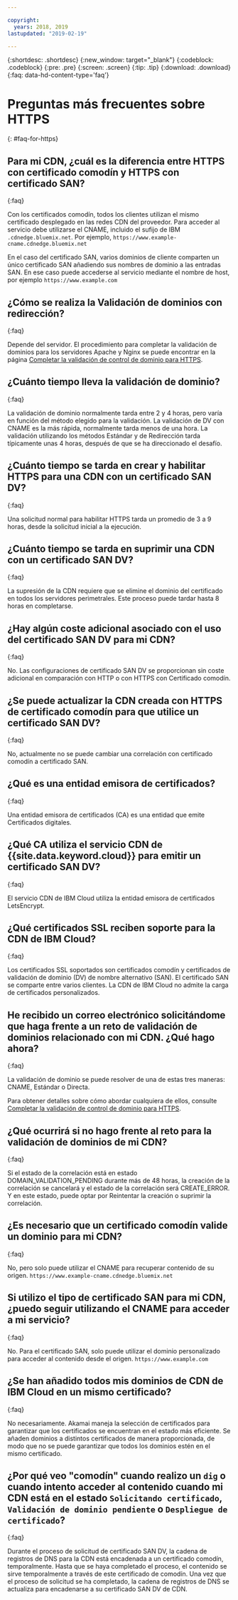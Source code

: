 ```yaml
---

copyright:
  years: 2018, 2019
lastupdated: "2019-02-19"

---
```


{:shortdesc: .shortdesc}
{:new_window: target="_blank"}
{:codeblock: .codeblock}
{:pre: .pre}
{:screen: .screen}
{:tip: .tip}
{:download: .download}
{:faq: data-hd-content-type='faq'}

# Preguntas más frecuentes sobre HTTPS
{: #faq-for-https}

## Para mi CDN, ¿cuál es la diferencia entre HTTPS con certificado comodín y HTTPS con certificado SAN?
{:faq}

Con los certificados comodín, todos los clientes utilizan el mismo certificado desplegado en las redes CDN del proveedor. Para acceder al servicio debe utilizarse el CNAME, incluido el sufijo de IBM `.cdnedge.bluemix.net`. Por ejemplo, `https://www.example-cname.cdnedge.bluemix.net`

En el caso del certificado SAN, varios dominios de cliente comparten un único certificado SAN añadiendo sus nombres de dominio a las entradas SAN. En ese caso puede accederse al servicio mediante el nombre de host, por ejemplo `https://www.example.com`

## ¿Cómo se realiza la Validación de dominios con redirección?
{:faq}

Depende del servidor. El procedimiento para completar la validación de dominios para los servidores Apache y Nginx se puede encontrar en la página [Completar la validación de control de dominio para HTTPS](/docs/infrastructure/CDN/how-to-https.html#redirect).

## ¿Cuánto tiempo lleva la validación de dominio?
{:faq}

La validación de dominio normalmente tarda entre 2 y 4 horas, pero varía en función del método elegido para la validación. La validación de DV con CNAME es la más rápida, normalmente tarda menos de una hora. La validación utilizando los métodos Estándar y de Redirección tarda típicamente unas 4 horas, después de que se ha direccionado el desafío.

## ¿Cuánto tiempo se tarda en crear y habilitar HTTPS para una CDN con un certificado SAN DV?
{:faq}

Una solicitud normal para habilitar HTTPS tarda un promedio de 3 a 9 horas, desde la solicitud inicial a la ejecución.

## ¿Cuánto tiempo se tarda en suprimir una CDN con un certificado SAN DV?
{:faq}

La supresión de la CDN requiere que se elimine el dominio del certificado en todos los servidores perimetrales. Este proceso puede tardar hasta 8 horas en completarse.

## ¿Hay algún coste adicional asociado con el uso del certificado SAN DV para mi CDN?
{:faq}

No. Las configuraciones de certificado SAN DV se proporcionan sin coste adicional en comparación con HTTP o con HTTPS con Certificado comodín.

## ¿Se puede actualizar la CDN creada con HTTPS de certificado comodín para que utilice un certificado SAN DV?
{:faq}

No, actualmente no se puede cambiar una correlación con certificado comodín a certificado SAN.

## ¿Qué es una entidad emisora de certificados?
{:faq}

Una entidad emisora de certificados (CA) es una entidad que emite Certificados digitales.

## ¿Qué CA utiliza el servicio CDN de {{site.data.keyword.cloud}} para emitir un certificado SAN DV?
{:faq}

El servicio CDN de IBM Cloud utiliza la entidad emisora de certificados LetsEncrypt.

## ¿Qué certificados SSL reciben soporte para la CDN de IBM Cloud?
{:faq}

Los certificados SSL soportados son certificados comodín y certificados de validación de dominio (DV) de nombre alternativo (SAN). El certificado SAN se comparte entre varios clientes. La CDN de IBM Cloud no admite la carga de certificados personalizados.

## He recibido un correo electrónico solicitándome que haga frente a un reto de validación de dominios relacionado con mi CDN. ¿Qué hago ahora?
{:faq}

La validación de dominio se puede resolver de una de estas tres maneras: CNAME, Estándar o Directa.

Para obtener detalles sobre cómo abordar cualquiera de ellos, consulte [Completar la validación de control de dominio para HTTPS](/docs/infrastructure/CDN?topic=CDN-initial-steps-to-domain-control-validation).

## ¿Qué ocurrirá si no hago frente al reto para la validación de dominios de mi CDN?
{:faq}

Si el estado de la correlación está en estado DOMAIN_VALIDATION_PENDING durante más de 48 horas, la creación de la correlación se cancelará y el estado de la correlación será CREATE_ERROR. Y en este estado, puede optar por Reintentar la creación o suprimir la correlación.

## ¿Es necesario que un certificado comodín valide un dominio para mi CDN?
{:faq}

No, pero solo puede utilizar el CNAME para recuperar contenido de su origen. `https://www.example-cname.cdnedge.bluemix.net`

## Si utilizo el tipo de certificado SAN para mi CDN, ¿puedo seguir utilizando el CNAME para acceder a mi servicio?
{:faq}

No. Para el certificado SAN, solo puede utilizar el dominio personalizado para acceder al contenido desde el origen. `https://www.example.com`

## ¿Se han añadido todos mis dominios de CDN de IBM Cloud en un mismo certificado?
{:faq}

No necesariamente. Akamai maneja la selección de certificados para garantizar que los certificados se encuentran en el estado más eficiente. Se añaden dominios a distintos certificados de manera proporcionada, de modo que no se puede garantizar que todos los dominios estén en el mismo certificado.

## ¿Por qué veo "comodín" cuando realizo un `dig` o cuando intento acceder al contenido cuando mi CDN está en el estado `Solicitando certificado`, `Validación de dominio pendiente` o `Despliegue de certificado`?
{:faq}

Durante el proceso de solicitud de certificado SAN DV, la cadena de registros de DNS para la CDN está encadenada a un certificado comodín, temporalmente. Hasta que se haya completado el proceso, el contenido se sirve temporalmente a través de este certificado de comodín. Una vez que el proceso de solicitud se ha completado, la cadena de registros de DNS se actualiza para encadenarse a su certificado SAN DV de CDN.
